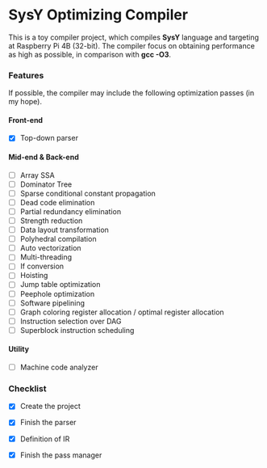 # SysY Optimizing Compiler

This is a toy compiler project, which compiles **SysY** language
and targeting at Raspberry Pi 4B (32-bit).
The compiler focus on obtaining performance as high as possible,
in comparison with **gcc -O3**.

### Features

If possible, the compiler may include the following optimization
passes (in my hope).

#### Front-end
- [x] Top-down parser

#### Mid-end & Back-end

- [ ] Array SSA
- [ ] Dominator Tree
- [ ] Sparse conditional constant propagation
- [ ] Dead code elimination
- [ ] Partial redundancy elimination
- [ ] Strength reduction
- [ ] Data layout transformation
- [ ] Polyhedral compilation
- [ ] Auto vectorization
- [ ] Multi-threading
- [ ] If conversion
- [ ] Hoisting
- [ ] Jump table optimization
- [ ] Peephole optimization
- [ ] Software pipelining
- [ ] Graph coloring register allocation / optimal register allocation
- [ ] Instruction selection over DAG
- [ ] Superblock instruction scheduling

#### Utility
- [ ] Machine code analyzer

### Checklist

- [x] Create the project
- [x] Finish the parser
- [x] Definition of IR
- [x] Finish the pass manager

